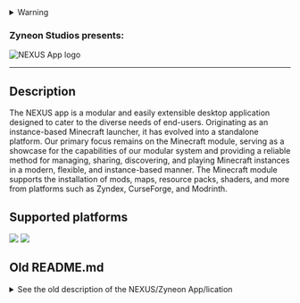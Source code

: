 <details>
    <summary>Warning</summary>
    For your security, please download the NEXUS app directly from our official websites https://nexus.zyneonstudios.com and https://github.com/zyneonstudios/nexus-app. Downloading from other sources may expose you to risks such as malware. We cannot guarantee the safety of downloads from third-party links.
</details>

### Zyneon Studios presents:
![NEXUS App logo](https://i.ibb.co/McFGPDL/Logo-normal.png)

- - -

## Description
The NEXUS app is a modular and easily extensible desktop application designed to cater to the diverse needs of end-users. Originating as an instance-based Minecraft launcher, it has evolved into a standalone platform. Our primary focus remains on the Minecraft module, serving as a showcase for the capabilities of our modular system and providing a reliable method for managing, sharing, discovering, and playing Minecraft instances in a modern, flexible, and instance-based manner. The Minecraft module supports the installation of mods, maps, resource packs, shaders, and more from platforms such as Zyndex, CurseForge, and Modrinth.

## Supported platforms
![](https://i.ibb.co/FK4LNHm/platforms.png)
[<img src="https://i.ibb.co/nBLzRMT/download.png">](https://github.com/zyneonstudios/nexus-app/releases/latest)

## Old README.md
<details>
    <summary>See the old description of the NEXUS/Zyneon App/lication</summary>
    Download the Zyneon Application from https://github.com/zyneonstudios/nexus-app/releases and https://nexus.zyneonstudios.com/application only! All other sources are not verified and we assume no liability!

---
![Zyneon Application logo and text](https://i.ibb.co/tsKhXtB/23.png)
by [Zyneon Studios](https://www.zyneonstudios.com). Metadata and update repository: [here](https://github.com/zyneonstudios/nexus-nex)
---
Supported platforms:
![Zyneon Application logo and text](https://i.ibb.co/FK4LNHm/platforms.png)
---
# Description
The Zyneon Application allows you to create, launch, manage, download and share Minecraft instances and modpacks. It supports a variety of Minecraft versions and has integrations for CurseForge and Modrinth. Install shaders, mods, resource packs and much more in the Zyneon Application.

---
# Web version (alpha)
The application also has a version that can be easily accessed from an Internet browser. This is currently still in a very early alpha phase and is missing a lot of features.

[Click here to open web version](https://www.zyneonstudios.com/nexus/app)

---
[<img src="https://i.ibb.co/nBLzRMT/download.png">](https://github.com/zyneonstudios/nexus-app/releases/latest)

---
# Images
![Zyneon application start screen](https://i.ibb.co/GJqWk0n/start.png)
![Zyneon application general settings](https://i.ibb.co/8Xcbj6N/general.png)
![Zyneon application global settings](https://i.ibb.co/MChrbNt/global.png)
![Zyneon application profile settings](https://i.ibb.co/YcZkyf6/profile.png)
![Zyneon application instance view](https://i.ibb.co/g7v9bzt/zyneonplus.png)
![Zyneon application instance creator](https://i.ibb.co/nLv9k26/creator.png)
![Zyneon application instance content manager](https://i.ibb.co/DL16dk4/mods.png)
![Zyneon application resources page](https://i.ibb.co/ys5tdv9/resources.png)
![Zyneon application official packs](https://i.ibb.co/RchrH1j/official.png)
</details>
